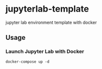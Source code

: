 # jupyterlab-template
jupyter lab environment template with docker

## Usage
### Launch Jupyter Lab with Docker
```
docker-compose up -d
```